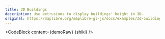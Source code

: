 ```yaml
---
title: 3D Buildings
description: Use extrusions to display buildings' height in 3D.
original: https://maplibre.org/maplibre-gl-js/docs/examples/3d-buildings/
---
```


<script lang="ts">
  import Demo from "./Buildings3D.svelte";
  import demoRaw from "./Buildings3D.svelte?raw";
  import CodeBlock from "../../CodeBlock.svelte";
  let { shiki } = $props();
</script>

<Demo />

<CodeBlock content={demoRaw} {shiki} />
